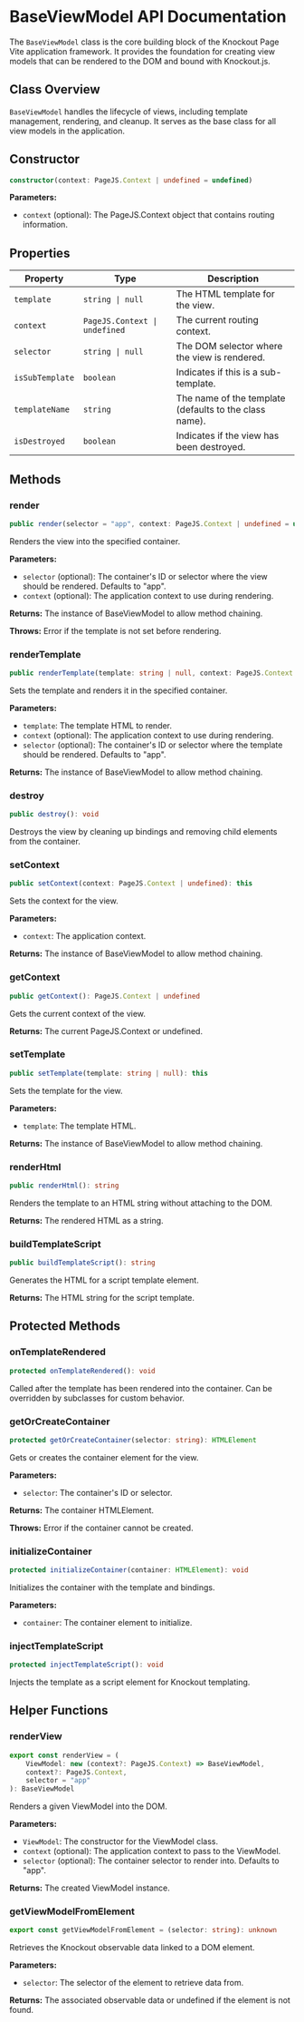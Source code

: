 # BaseViewModel API Documentation

The `BaseViewModel` class is the core building block of the Knockout Page Vite application framework. It provides the foundation for creating view models that can be rendered to the DOM and bound with Knockout.js.

## Class Overview

`BaseViewModel` handles the lifecycle of views, including template management, rendering, and cleanup. It serves as the base class for all view models in the application.

## Constructor

```typescript
constructor(context: PageJS.Context | undefined = undefined)
```

**Parameters:**

- `context` (optional): The PageJS.Context object that contains routing information.

## Properties

| Property        | Type                          | Description                                            |
| --------------- | ----------------------------- | ------------------------------------------------------ |
| `template`      | `string \| null`              | The HTML template for the view.                        |
| `context`       | `PageJS.Context \| undefined` | The current routing context.                           |
| `selector`      | `string \| null`              | The DOM selector where the view is rendered.           |
| `isSubTemplate` | `boolean`                     | Indicates if this is a sub-template.                   |
| `templateName`  | `string`                      | The name of the template (defaults to the class name). |
| `isDestroyed`   | `boolean`                     | Indicates if the view has been destroyed.              |

## Methods

### render

```typescript
public render(selector = "app", context: PageJS.Context | undefined = undefined): this
```

Renders the view into the specified container.

**Parameters:**

- `selector` (optional): The container's ID or selector where the view should be rendered. Defaults to "app".
- `context` (optional): The application context to use during rendering.

**Returns:** The instance of BaseViewModel to allow method chaining.

**Throws:** Error if the template is not set before rendering.

### renderTemplate

```typescript
public renderTemplate(template: string | null, context: PageJS.Context | undefined = undefined, selector = "app"): this
```

Sets the template and renders it in the specified container.

**Parameters:**

- `template`: The template HTML to render.
- `context` (optional): The application context to use during rendering.
- `selector` (optional): The container's ID or selector where the template should be rendered. Defaults to "app".

**Returns:** The instance of BaseViewModel to allow method chaining.

### destroy

```typescript
public destroy(): void
```

Destroys the view by cleaning up bindings and removing child elements from the container.

### setContext

```typescript
public setContext(context: PageJS.Context | undefined): this
```

Sets the context for the view.

**Parameters:**

- `context`: The application context.

**Returns:** The instance of BaseViewModel to allow method chaining.

### getContext

```typescript
public getContext(): PageJS.Context | undefined
```

Gets the current context of the view.

**Returns:** The current PageJS.Context or undefined.

### setTemplate

```typescript
public setTemplate(template: string | null): this
```

Sets the template for the view.

**Parameters:**

- `template`: The template HTML.

**Returns:** The instance of BaseViewModel to allow method chaining.

### renderHtml

```typescript
public renderHtml(): string
```

Renders the template to an HTML string without attaching to the DOM.

**Returns:** The rendered HTML as a string.

### buildTemplateScript

```typescript
public buildTemplateScript(): string
```

Generates the HTML for a script template element.

**Returns:** The HTML string for the script template.

## Protected Methods

### onTemplateRendered

```typescript
protected onTemplateRendered(): void
```

Called after the template has been rendered into the container. Can be overridden by subclasses for custom behavior.

### getOrCreateContainer

```typescript
protected getOrCreateContainer(selector: string): HTMLElement
```

Gets or creates the container element for the view.

**Parameters:**

- `selector`: The container's ID or selector.

**Returns:** The container HTMLElement.

**Throws:** Error if the container cannot be created.

### initializeContainer

```typescript
protected initializeContainer(container: HTMLElement): void
```

Initializes the container with the template and bindings.

**Parameters:**

- `container`: The container element to initialize.

### injectTemplateScript

```typescript
protected injectTemplateScript(): void
```

Injects the template as a script element for Knockout templating.

## Helper Functions

### renderView

```typescript
export const renderView = (
    ViewModel: new (context?: PageJS.Context) => BaseViewModel,
    context?: PageJS.Context,
    selector = "app"
): BaseViewModel
```

Renders a given ViewModel into the DOM.

**Parameters:**

- `ViewModel`: The constructor for the ViewModel class.
- `context` (optional): The application context to pass to the ViewModel.
- `selector` (optional): The container selector to render into. Defaults to "app".

**Returns:** The created ViewModel instance.

### getViewModelFromElement

```typescript
export const getViewModelFromElement = (selector: string): unknown
```

Retrieves the Knockout observable data linked to a DOM element.

**Parameters:**

- `selector`: The selector of the element to retrieve data from.

**Returns:** The associated observable data or undefined if the element is not found.
